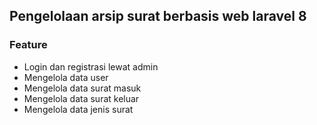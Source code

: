 ## Pengelolaan arsip surat berbasis web laravel 8 

### Feature
- Login dan registrasi lewat admin
- Mengelola data user
- Mengelola data surat masuk
- Mengelola data surat keluar
- Mengelola data jenis surat
